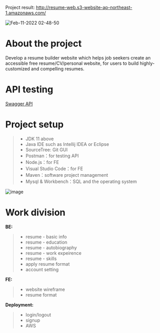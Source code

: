 Project result: http://resume-web.s3-website-ap-northeast-1.amazonaws.com/

![Feb-11-2022 02-48-50](https://user-images.githubusercontent.com/90204593/153476345-f85ed601-e73d-4f46-b593-a6bf1dc0f619.gif)


About the project
=
Develop a resume builder website which helps job seekers create an accessible free resume/CV/personal website, for users to build highly-customized and  compelling resumes. 


API testing
=
[Swagger API](http://localhost:5000/swagger-ui.html)

Project setup
=
> - JDK 11 above
> - Java IDE such as Intellij IDEA or Eclipse
> - SourceTree: Git GUI
> - Postman：for testing API
> - Node.js：for FE
> - Visual Studio Code：for FE
> - Maven：software project management 
> - Mysql & Workbench：SQL and the operating system
> 
![image](https://user-images.githubusercontent.com/90204593/152291242-fb68aac4-eb28-4b39-bd7b-b455e600d234.png)

Work division
=
**BE:**
> - resume - basic info
> - resume - education
> - resume - autobiography
> - resume - work expeirence
> - resume - skills
> - apply resume format
> - account setting

**FE:**
> - website wireframe
> - resume format

**Deployment:**
> - login/logout
> - signup
> - AWS
